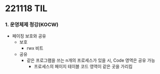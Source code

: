 # 221118 TIL
### 1. 운영체제 청강(KOCW)
* 페이징 보호와 공유
    * 보호
        * rwx 비트
    * 공유
        * 같은 프로그램을 쓰는 n개의 프로세스가 있을 시, Code 영역은 공유 가능
            * 프로세스의 페이지 테이블 코드 영역이 같은 곳을 가리킴